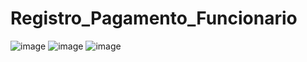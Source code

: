 # Registro_Pagamento_Funcionario
![image](https://user-images.githubusercontent.com/84606000/151684627-3151f698-71b2-48ee-a3d3-72587e9a6590.png)
![image](https://user-images.githubusercontent.com/84606000/151684643-a1a92035-0fa8-4db2-895e-e8de364e30f1.png)
![image](https://user-images.githubusercontent.com/84606000/151684659-f3be615d-0834-4504-82be-0a1878edf457.png)
